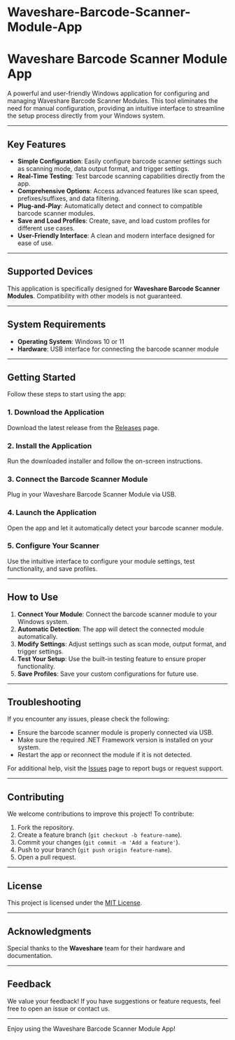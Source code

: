 # Waveshare-Barcode-Scanner-Module-App

# Waveshare Barcode Scanner Module App

A powerful and user-friendly Windows application for configuring and managing Waveshare Barcode Scanner Modules. This tool eliminates the need for manual configuration, providing an intuitive interface to streamline the setup process directly from your Windows system.

---

## Key Features

- **Simple Configuration**: Easily configure barcode scanner settings such as scanning mode, data output format, and trigger settings.
- **Real-Time Testing**: Test barcode scanning capabilities directly from the app.
- **Comprehensive Options**: Access advanced features like scan speed, prefixes/suffixes, and data filtering.
- **Plug-and-Play**: Automatically detect and connect to compatible barcode scanner modules.
- **Save and Load Profiles**: Create, save, and load custom profiles for different use cases.
- **User-Friendly Interface**: A clean and modern interface designed for ease of use.

---

## Supported Devices

This application is specifically designed for **Waveshare Barcode Scanner Modules**. Compatibility with other models is not guaranteed.

---

## System Requirements

- **Operating System**: Windows 10 or 11
- **Hardware**: USB interface for connecting the barcode scanner module

---

## Getting Started

Follow these steps to start using the app:

### 1. Download the Application
Download the latest release from the [Releases](https://github.com/kalpvrux/Waveshare-Barcode-Scanner-Module/releases) page.

### 2. Install the Application
Run the downloaded installer and follow the on-screen instructions.

### 3. Connect the Barcode Scanner Module
Plug in your Waveshare Barcode Scanner Module via USB.

### 4. Launch the Application
Open the app and let it automatically detect your barcode scanner module.

### 5. Configure Your Scanner
Use the intuitive interface to configure your module settings, test functionality, and save profiles.

---

## How to Use

1. **Connect Your Module**: Connect the barcode scanner module to your Windows system.
2. **Automatic Detection**: The app will detect the connected module automatically.
3. **Modify Settings**: Adjust settings such as scan mode, output format, and trigger settings.
4. **Test Your Setup**: Use the built-in testing feature to ensure proper functionality.
5. **Save Profiles**: Save your custom configurations for future use.

---

## Troubleshooting

If you encounter any issues, please check the following:

- Ensure the barcode scanner module is properly connected via USB.
- Make sure the required .NET Framework version is installed on your system.
- Restart the app or reconnect the module if it is not detected.

For additional help, visit the [Issues](https://github.com/kalpvrux/Waveshare-Barcode-Scanner-Module/issues) page to report bugs or request support.

---

## Contributing

We welcome contributions to improve this project! To contribute:

1. Fork the repository.
2. Create a feature branch (`git checkout -b feature-name`).
3. Commit your changes (`git commit -m 'Add a feature'`).
4. Push to your branch (`git push origin feature-name`).
5. Open a pull request.

---

## License

This project is licensed under the [MIT License](LICENSE).

---

## Acknowledgments

Special thanks to the **Waveshare** team for their hardware and documentation.

---

## Feedback

We value your feedback! If you have suggestions or feature requests, feel free to open an issue or contact us.

---

Enjoy using the Waveshare Barcode Scanner Module App!

